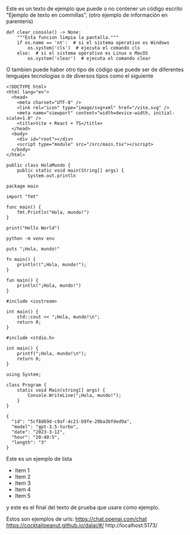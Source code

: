 Este es un texto de ejemplo que puede o no contener un código escrito "Ejemplo de texto en commillas", (otro ejemplo de información en parenteris)

```
def clear_console() -> None:
    """Esta funcion limpia la pantalla."""
    if os.name == 'nt':  # si el sistema operativo es Windows
        os.system('cls')  # ejecuta el comando cls
    else:  # si el sistema operativo es Linux o MacOS
        os.system('clear')  # ejecuta el comando clear
```

O tambien puede haber otro tipo de código que puede ser de diferentes lenguajes
tecnologias o de diversos tipos como el siguiente

```
<!DOCTYPE html>
<html lang="en">
  <head>
    <meta charset="UTF-8" />
    <link rel="icon" type="image/svg+xml" href="/vite.svg" />
    <meta name="viewport" content="width=device-width, initial-scale=1.0" />
    <title>Vite + React + TS</title>
  </head>
  <body>
    <div id="root"></div>
    <script type="module" src="/src/main.tsx"></script>
  </body>
</html>
```

```
public class HolaMundo {
    public static void main(String[] args) {
        System.out.println

```

```
package main

import "fmt"

func main() {
    fmt.Println("Hola, mundo!")
}

```

```
print("Hello World")
```

```
python -m venv env
```

```
puts "¡Hola, mundo!"
```

```
fn main() {
    println!("¡Hola, mundo!");
}
```

```
fun main() {
    println("¡Hola, mundo!")
}
```

```
#include <iostream>

int main() {
    std::cout << "¡Hola, mundo!\n";
    return 0;
}
```

```
#include <stdio.h>

int main() {
    printf("¡Hola, mundo!\n");
    return 0;
}
```

```
using System;

class Program {
    static void Main(string[] args) {
        Console.WriteLine("¡Hola, mundo!");
    }
}
```

```
{
  "id": "5cf8d69d-c9af-4c21-b9fe-20ba3bfded9a",
  "model": "gpt-3.5-turbo",
  "date": "2023-3-12",
  "hour": "20:40:5",
  "length": "3"
}
```

Este es un ejemplo de lista

- Item 1
- Item 2
- Item 3
- Item 4
- Item 5

y este es el final del texto de prueba que usare como ejemplo.

Estos son ejemplos de urls:
https://chat.openai.com/chat
https://cocktailpeanut.github.io/dalai/#/
http://localhost:5173/
